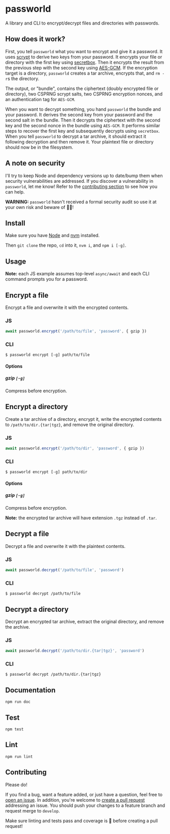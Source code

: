 # passworld

A library and CLI to encrypt/decrypt files and directories with passwords.

## How does it work?

First, you tell `passworld` what you want to encrypt and give it a password. It uses [scrypt](https://en.wikipedia.org/wiki/Scrypt) to derive two keys from your password. It encrypts your file or directory with the first key using [secretbox](http://nacl.cr.yp.to/secretbox.html). Then it encrypts the result from the previous step with the second key using [AES-GCM](https://en.wikipedia.org/wiki/Galois/Counter_Mode). If the encryption target is a directory, `passworld` creates a tar archive, encrypts that, and `rm -r`s the directory.

The output, or "bundle", contains the ciphertext (doubly encrypted file or directory), two CSPRNG scrypt salts, two CSPRNG encryption nonces, and an authentication tag for `AES-GCM`.

When you want to decrypt something, you hand `passworld` the bundle and your password. It derives the second key from your password and the second salt in the bundle. Then it decrypts the ciphertext with the second key and the second nonce in the bundle using `AES-GCM`. It performs similar steps to recover the first key and subsequently decrypts using `secretbox`. When you tell `passworld` to decrypt a tar archive, it should extract it following decryption and then remove it. Your plaintext file or directory should now be in the filesystem.

## A note on security

I'll try to keep Node and dependency versions up to date/bump them when security vulnerabilities are addressed. If you discover a vulnerability in `passworld`, let me know! Refer to the [contributing section](#Contributing) to see how you can help.

**WARNING:** `passworld` hasn't received a formal security audit so use it at your own risk and beware of 🐉🐉!

## Install

Make sure you have [Node](https://nodejs.org/en/download/) and [nvm](https://github.com/nvm-sh/nvm) installed.

Then `git clone` the repo, `cd` into it, `nvm i`, and `npm i [-g]`.

## Usage

**Note:** each JS example assumes top-level `async/await` and each CLI command prompts you for a password.

## Encrypt a file

Encrypt a file and overwrite it with the encrypted contents.

### JS

```js
await passworld.encrypt('/path/to/file', 'password', { gzip })
```

### CLI

```
$ passworld encrypt [-g] path/to/file
```

#### Options

##### gzip `[-g]`
Compress before encryption.

## Encrypt a directory

Create a tar archive of a directory, encrypt it, write the encrypted contents to `/path/to/dir.{tar|tgz}`, and remove the original directory.

### JS

```js
await passworld.encrypt('/path/to/dir', 'password', { gzip })
```

### CLI

```
$ passworld encrypt [-g] path/to/dir
```

#### Options

##### gzip `[-g]`
Compress before encryption.

**Note:** the encrypted tar archive will have extension `.tgz` instead of `.tar`.

## Decrypt a file

Decrypt a file and overwrite it with the plaintext contents.

### JS

```js
await passworld.decrypt('/path/to/file', 'password')
```

### CLI

```
$ passworld decrypt /path/to/file
```

## Decrypt a directory

Decrypt an encrypted tar archive, extract the original directory, and remove the archive.

### JS

```js
await passworld.decrypt('/path/to/dir.{tar|tgz}', 'password')
```

### CLI

```
$ passworld decrypt /path/to/dir.{tar|tgz}
```

## Documentation

`npm run doc`

## Test

`npm test`

## Lint

`npm run lint`

## Contributing

Please do!

If you find a bug, want a feature added, or just have a question, feel free to [open an issue](https://github.com/zbo14/passworld/issues/new). In addition, you're welcome to [create a pull request](https://github.com/zbo14/passworld/compare/develop...) addressing an issue. You should push your changes to a feature branch and request merge to `develop`.

Make sure linting and tests pass and coverage is 💯 before creating a pull request!
